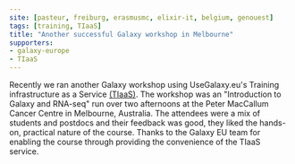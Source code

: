 ```yaml
---
site: [pasteur, freiburg, erasmusmc, elixir-it, belgium, genouest]
tags: [training, TIaaS]
title: "Another successful Galaxy workshop in Melbourne"
supporters:
- galaxy-europe
- TIaaS
---
```


Recently we ran another Galaxy workshop using UseGalaxy.eu's Training infrastructure as a Service [(TIaaS)](https://galaxyproject.eu/tiaas). The workshop was an "Introduction to Galaxy and RNA-seq" run over two afternoons at the Peter MacCallum Cancer Centre in Melbourne, Australia. The attendees were a mix of students and postdocs and their feedback was good, they liked the hands-on, practical nature of the course. Thanks to the Galaxy EU team for enabling the course through providing the convenience of the TIaaS service.
